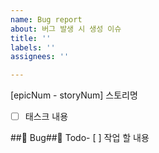 ```yaml
---
name: Bug report
about: 버그 발생 시 생성 이슈
title: ''
labels: ''
assignees: ''

---
```


[epicNum - storyNum] 스토리명

- [ ] 태스크 내용

##🐞 Bug<!-- 버그 내용 자세하게 설명 (사진, 상황) -->##📝 Todo- [ ] 작업 할 내용
